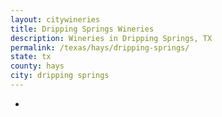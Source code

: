 ```yaml
---
layout: citywineries
title: Dripping Springs Wineries
description: Wineries in Dripping Springs, TX
permalink: /texas/hays/dripping-springs/
state: tx
county: hays
city: dripping springs
---
```

-
